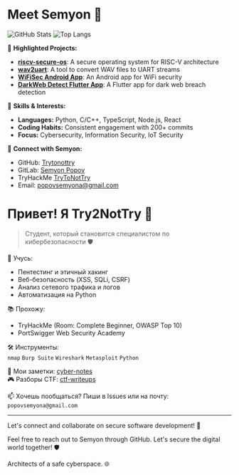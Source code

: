 # Meet Semyon 👋

![GitHub Stats](https://github-readme-stats.vercel.app/api?username=Trytonottry)
![Top Langs](https://github-readme-stats.vercel.app/api/top-langs/?username=Trytonottry)

🌟 **Highlighted Projects:**
- [**riscv-secure-os**](https://github.com/Trytonottry/riscv-secure-os): A secure operating system for RISC-V architecture
- [**wav2uart**](https://github.com/Trytonottry/wav2uart): A tool to convert WAV files to UART streams
- [**WiFiSec Android App**](https://github.com/Trytonottry/wifi-bodyguard): An Android app for WiFi security
- [**DarkWeb Detect Flutter App**](https://github.com/Trytonottry/dark-breach-radar): A Flutter app for dark web breach detection

💼 **Skills & Interests:**
- **Languages:** Python, C/C++, TypeScript, Node.js, React
- **Coding Habits:** Consistent engagement with 200+ commits
- **Focus:** Cybersecurity, Information Security, IoT Security

🔗 **Connect with Semyon:**
- GitHub: [Trytonottry](https://github.com/Trytonottry)
- GitLab: [Semyon Popov](https://gitlab.com/Trytonottry2)
- TryHackMe [TryToNotTry](https://tryhackme.com/p/TryToNotTry)
- Email: popovsemyona@gmail.com

# Привет! Я Try2NotTry 👋
> Студент, который становится специалистом по кибербезопасности 🛡️

🔧 Учусь:  
- Пентестинг и этичный хакинг  
- Веб-безопасность (XSS, SQLi, CSRF)  
- Анализ сетевого трафика и логов  
- Автоматизация на Python  

📚 Прохожу:  
- TryHackMe (Room: Complete Beginner, OWASP Top 10)  
- PortSwigger Web Security Academy  

🛠️ Инструменты:  
`nmap` `Burp Suite` `Wireshark` `Metasploit` `Python`

📖 Мои заметки: [cyber-notes](https://github.com/Trytonottry/cyber-notes)  
🎮 Разборы CTF: [ctf-writeups](https://github.com/Trytonottry/ctf-writeups)

📫 Хочешь пообщаться? Пиши в Issues или на почту: `popovsemyona@gmail.com`

---

Let's connect and collaborate on secure software development! 🚀

Feel free to reach out to Semyon through GitHub. Let's secure the digital world together! 🛡️

Architects of a safe cyberspace. 🌐
